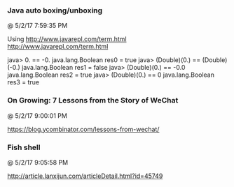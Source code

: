 ﻿

### Java auto boxing/unboxing
@ 5/2/17 7:59:35 PM

Using http://www.javarepl.com/term.html <http://www.javarepl.com/term.html>

java> 0. == -0.
java.lang.Boolean res0 = true
java> (Double)(0.) == (Double)(-0.)
java.lang.Boolean res1 = false
java> (Double)(0.) == -0.0
java.lang.Boolean res2 = true
java> (Double)(0.) == 0
java.lang.Boolean res3 = true



### On Growing: 7 Lessons from the Story of WeChat
@ 5/2/17 9:00:01 PM

https://blog.ycombinator.com/lessons-from-wechat/



### Fish shell
@ 5/2/17 9:05:58 PM

http://article.lanxijun.com/articleDetail.html?id=45749
